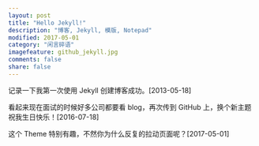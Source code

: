 ```yaml
---
layout: post
title: "Hello Jekyll!"
description: "博客, Jekyll, 模版, Notepad"
modified: 2017-05-01
category: "闲言碎语"
imagefeature: github_jekyll.jpg
comments: false
share: false
---
```


记录一下我第一次使用 Jekyll 创建博客成功。[2013-05-18]

看起来现在面试的时候好多公司都要看 blog，再次传到 GitHub 上，换个新主题祝我生日快乐！[2016-07-18]

这个 Theme 特别有趣，不然你为什么反复的拉动页面呢？[2017-05-01]


